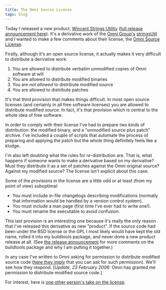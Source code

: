 ```yaml
---
title: The Omni Source License
tags: blog
---
```


Today I released a new product, [Wincent Strings Utility](http://www.wincent.com/a/products/wincent-strings-util/) ([full release announcement here](http://www.wincent.com/a/news/archives/2006/02/wincent_strings.php)). It's a derivative work of the [Omni Group's](http://www.omnigroup.com/) [stringsUtil](http://www.omnigroup.com/ftp/pub/localization/) and I wanted to make a few comments about their license, the [Omni Source License](http://www.omnigroup.com/developer/sourcecode/sourcelicense/).

Firstly, although it's an open source license, it actually makes it very difficult to distribute a derivative work:

1.  You are allowed to distribute verbatim unmodified copies of Omni software at will
2.  You are allowed to distribute modified binaries
3.  You are *not allowed* to distribute modified source
4.  You are allowed to distribute patches

It's that third provision that makes things difficult. In most open source licenses (and certainly in all free software licenses) you are allowed to distribute modified source. In fact, it's that provision which is central to the whole idea of free software.

In order to comply with their license I've had to prepare two kinds of distribution: the modified binary, and a "unmodified source plus patch" archive. I've included a couple of scripts that automate the process of preparing and applying the patch but the whole thing definitely feels like a kludge.

I'm also left doubting what the rules for *re*-distribution are. That is, what happens if someone wants to make a derivative based on my derivative? Must they distribute it as a set of patches against the Omni original source? Against my modified source? The license isn't explicit about this case.

Some of the provisions in the license are a little odd or at least (from my point of view) suboptimal:

-   You must include in-file changelogs describing modifications (normally that information would be handled by a version control system).
-   You must include a man page (first time I've ever had to write one!).
-   You must rename the executable to avoid confusion.

This last provision is an interesting one because it's really the only reason that I've released this derivative as new "product". If the source code had been under the BSD license or the GPL I most likely would have kept the old name, rolled it into my buildtools package, and never done a new product release at all. (See [the release announcement](http://www.wincent.com/a/news/archives/2006/02/wincent_strings.php) for more comments on the buildtools package and why I am putting it together.)

In any case I've written to Omni asking for permission to distribute modified source code ([here they imply](http://www.omnigroup.com/developer/sourcecode/sourcelicense/) that you can ask for such permission). We'll see how they respond. \[*Update, 23 February 2006:* Omni has granted me permission to distribute modified source code.\]

For interest, here is [one other person's take on the license](http://akosut.com/log/2003/03/31/somethings-not-right-here/).
